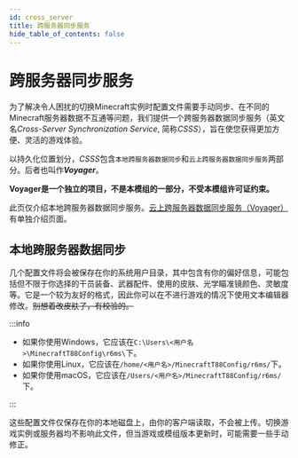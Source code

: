 ```yaml
---
id: cross_server
title: 跨服务器同步服务
hide_table_of_contents: false
---
```


# 跨服务器同步服务

为了解决令人困扰的切换Minecraft实例时配置文件需要手动同步、在不同的Minecraft服务器数据不互通等问题，我们提供一个跨服务器数据同步服务（英文名*Cross-Server Synchronization Service*, 简称*CSSS*），旨在使您获得更加方便、灵活的游戏体验。

以持久化位置划分，*CSSS*包含`本地跨服务器数据同步`和`云上跨服务器数据同步服务`两部分。后者也叫作***Voyager***。

**Voyager是一个独立的项目，不是本模组的一部分，不受本模组许可证约束。**

此页仅介绍本地跨服务器数据同步服务。[云上跨服务器数据同步服务（Voyager）](voyager_home)有单独介绍页面。

## 本地跨服务器数据同步

几个配置文件将会被保存在你的系统用户目录，其中包含有你的偏好信息，可能包括但不限于你选择的干员装备、武器配件、使用的皮肤、光学瞄准镜颜色、灵敏度等。它是一个较为友好的格式，因此你可以在不进行游戏的情况下使用文本编辑器修改。~~别想着改皮肤了，有校验的。~~

:::info

- 如果你使用Windows，它应该在`C:\Users\<用户名>\MinecraftT88Config\r6ms\`下。
- 如果你使用Linux，它应该在`/home/<用户名>/MinecraftT88Config/r6ms/`下。
- 如果你使用macOS，它应该在`/Users/<用户名>/MinecraftT88Config/r6ms/`下。

:::

这些配置文件仅保存在你的本地磁盘上，由你的客户端读取，不会被上传。切换游戏实例或服务器均不影响此文件，但当游戏或模组版本更新时，可能需要一些手动修正。

